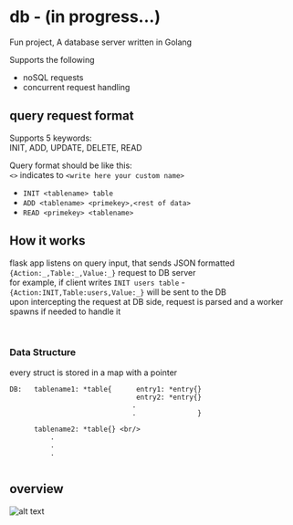 # db - (in progress...)
Fun project, A database server written in Golang 

Supports the following 
  
  * noSQL requests
  * concurrent request handling
 
 ## query request format
 Supports 5 keywords: <br/>
 INIT, ADD, UPDATE, DELETE, READ
 
 Query format should be like this: <br/>
 ```<>``` indicates to ```<write here your custom name>```
 
  * ```INIT <tablename> table```
  * ```ADD <tablename> <primekey>,<rest of data>```  
  * ```READ <primekey> <tablename>```
    
## How it works 
flask app listens on query input, that sends JSON formatted ```{Action:_,Table:_,Value:_}``` request to DB server <br/>
for example, if client writes ```INIT users table``` - ```{Action:INIT,Table:users,Value:_}``` will be sent to the DB <br/>
upon intercepting the request at DB side, request is parsed and a worker spawns if needed to handle it <br/>

<br/>

### Data Structure ###

every struct is stored in a map with a pointer<br/>
```
DB:   tablename1: *table{      entry1: *entry{} 
                               entry2: *entry{} 
                              .
                              .               } 
                        
      tablename2: *table{} <br/>
          .
          .
          .
          
```
## overview
![alt text](https://github.com/lrayan7/db/blob/main/imgs/new_diag.png)


